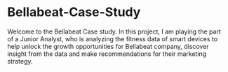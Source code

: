 # Bellabeat-Case-Study
Welcome to the Bellabeat Case study. In this project, I am playing the part of a Junior Analyst, who is analyzing the fitness data of smart devices to help unlock the growth opportunities for Bellabeat company, discover insight from the data and make recommendations for their marketing strategy.
